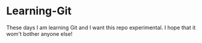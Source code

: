 # Learning-Git
These days I am learning Git and I want this repo experimental.
I hope that it wom't bother anyone else!
